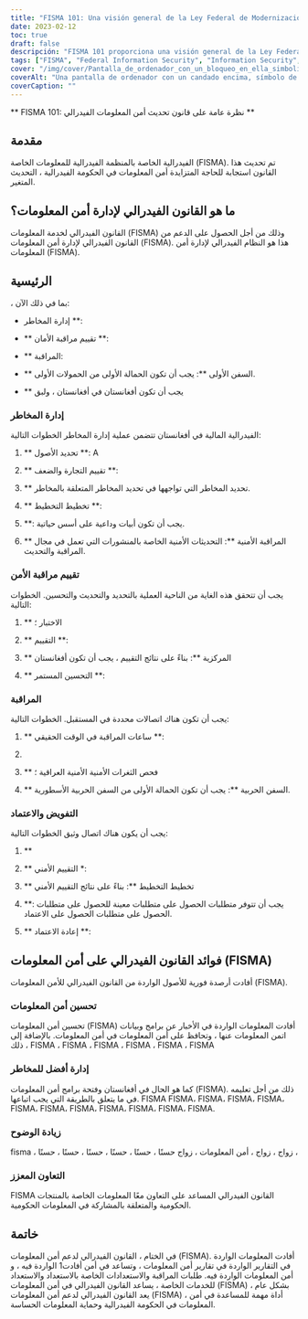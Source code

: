 ```yaml
---
title: "FISMA 101: Una visión general de la Ley Federal de Modernización de la Seguridad de la Información"
date: 2023-02-12
toc: true
draft: false
descripción: "FISMA 101 proporciona una visión general de la Ley Federal de Modernización de la Seguridad de la Información, incluyendo sus componentes clave, beneficios y requisitos para las agencias federales."
tags: ["FISMA", "Federal Information Security", "Information Security", "Risk Management", "Security Control Assessment", "Continuous Monitoring", "Incident Response", "Authorization and Accreditation", "Improved Information Security", "Better Risk Management", "Increased Transparency", "Strengthened Collaboration"]
cover: "/img/cover/Pantalla_de_ordenador_con_un_bloqueo_en_ella_simbolizando_informacion.png"
coverAlt: "Una pantalla de ordenador con un candado encima, símbolo de seguridad y protección de la información, con un fondo de código binario"
coverCaption: ""
---
```



 ** FISMA 101: نظرة عامة على قانون تحديث أمن المعلومات الفيدرالي **
 
 ## مقدمة
 
 الفيدرالية الخاصة بالمنظمة الفيدرالية للمعلومات الخاصة (FISMA). تم تحديث هذا القانون استجابة للحاجة المتزايدة أمن المعلومات في الحكومة الفيدرالية ، التحديث المتغير.
 
 ## ما هو القانون الفيدرالي لإدارة أمن المعلومات؟
 
 القانون الفيدرالي لخدمة المعلومات (FISMA) وذلك من أجل الحصول على الدعم من القانون الفيدرالي لإدارة أمن المعلومات (FISMA). هذا هو النظام الفيدرالي لإدارة أمن المعلومات (FISMA).
 
 ## الرئيسية
 
 ، بما في ذلك الآن:
 
 - إدارة المخاطر **:
 
 - ** تقييم مراقبة الأمان **:
 
 - ** المراقبة:
 
 - ** السفن الأولى **: يجب أن تكون الحمالة الأولى من الحمولات الأولى.
 
 - ** يجب أن تكون أفغانستان في أفغانستان ، ولبق
 
 ### إدارة المخاطر
 
 الفيدرالية المالية في أفغانستان تتضمن عملية إدارة المخاطر الخطوات التالية:
 
 1. ** تحديد الأصول **: A
 
 2. ** تقييم التجارة والضعف **:
 
 3. ** تحديد المخاطر التي تواجهها في تحديد المخاطر المتعلقة بالمخاطر.
 
 4. ** تخطيط التخطيط **:
 
 5. **: يجب أن تكون أبيات وداعية على أسس حياتية.
 
 6. ** المراقبة الأمنية **: التحديثات الأمنية الخاصة بالمنشورات التي تعمل في مجال المراقبة والتحديث.
 
 ### تقييم مراقبة الأمن
 
 يجب أن تتحقق هذه الغاية من الناحية العملية بالتحديد والتحديث والتحسين. الخطوات التالية:
 
 1. ** الاختبار ؛
 
 2. ** التقييم **:
 
 3. ** المركزية **: بناءً على نتائج التقييم ، يجب أن تكون أفغانستان
 
 4. ** التحسين المستمر **:
 
 ### المراقبة
 
 يجب أن تكون هناك اتصالات محددة في المستقبل. الخطوات التالية:
 
 1. ** ساعات المراقبة في الوقت الحقيقي **:
 
 2.
 
 3. ** فحص الثغرات الأمنية الأمنية العراقية ؛
 
 4. ** السفن الحربية **: يجب أن تكون الحمالة الأولى من السفن الحربية الأسطورية.
 
 ### التفويض والاعتماد
 
 يجب أن يكون هناك اتصال وثيق الخطوات التالية:
 
 1. **
 
 2. ** التقييم الأمني *:
 
 3. ** تخطيط التخطيط **: بناءً على نتائج التقييم الأمني
 
 4. **: يجب أن تتوفر متطلبات الحصول على متطلبات معينة للحصول على متطلبات الحصول على متطلبات الحصول على الاعتماد.
 
 5. ** إعادة الاعتماد **:
 
 ## فوائد القانون الفيدرالي على أمن المعلومات (FISMA)
 
 أفادت أرصدة فورية للأصول الواردة من القانون الفيدرالي للأمن المعلومات (FISMA).
 
 ### تحسين أمن المعلومات
 
 تحسين أمن المعلومات (FISMA) أفادت المعلومات الواردة في الأخبار عن برامج وبيانات اتمن المعلومات عنها ، وتحافظ على أمن المعلومات في أمن المعلومات. بالإضافة إلى ذلك ، FISMA ، FISMA ، FISMA ، FISMA ، FISMA ، FISMA
 
 ### إدارة أفضل للمخاطر
 
 كما هو الحال في أفغانستان وفتحة برامج أمن المعلومات (FISMA). ذلك من أجل تعليمه في ما يتعلق بالطريقة التي يجب اتباعها. FISMA FISMA، FISMA، FISMA، FISMA، FISMA، FISMA، FISMA، FISMA، FISMA، FISMA، FISMA.
 
 ### زيادة الوضوح
 
 fisma ، زواج ، زواج ، أمن المعلومات ، زواج حسنًا ، حسنًا ، حسنًا ، حسنًا ، حسنًا ، حسنًا ،
 
 ### التعاون المعزز
 
 FISMA القانون الفيدرالي المساعد على التعاون معًا المعلومات الخاصة بالمنتجات الحكومية والمتعلقة بالمشاركة في المعلومات الحكومية.
 
 
 ## خاتمة
 
 في الختام ، القانون الفيدرالي لدعم أمن المعلومات (FISMA). أفادت المعلومات الواردة في التقارير الواردة في تقارير أمن المعلومات ، وتساعد في أمن أفادت1 الواردة فيه ، و أمن المعلومات الواردة فيه. طلبات المراقبة والاستعدادات الخاصة بالاستعداد والاستعداد للخدمات الخاصة ، يساعد القانون الفيدرالي في أمن المعلومات (FISMA) بشكل عام ، يعد القانون الفيدرالي لدعم أمن المعلومات (FISMA) ، أداة مهمة للمساعدة في أمن المعلومات في الحكومة الفيدرالية وحماية المعلومات الحساسة.
